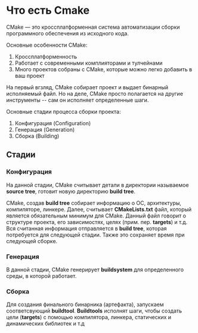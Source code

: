 # Что есть Cmake

CMake — это кроссплатформенная система автоматизации сборки программного обеспечения из исходного кода.

Основные особенности CMake: 

1. Кроссплатформенность
2. Работает с современными комплияторами и тулчейнами
3. Много проектов собраны с CMake, которые можно легко добавить в ваш проект

На первый вгзляд, CMake собирает проект и выдает бинарный исполняемый файл. Но на деле, CMake просто полагается на другие инструменты -- сам он исполняет определенные
шаги.

Основные стадии процесса сборки проекта:
1. Конфигурация (Configuration)
2. Генерация (Generation)
3. Сборка (Building)

## Стадии

### Конфигурация

На данной стадии, CMake считывает детали в директории называемое **source tree**, готовит новую директорию **build tree**.

CMake, создав **build tree** собирает информацию о ОС, архитектуры, компиляторе, линкере. Далее, считывает **CMakeLists.txt** файл, который является обязательным
минимум для CMake. Данный файл говорит о структуре проекта, его зависимостях, целях  (прим. пер. **targets**) и т.д.
Вся считанная информация отправляется в **build tree**, которая потребуется для следующей стадии. Также это сохраняет время при следующей сборке.

### Генерация

В данной стадии, CMake генерирует **buildsystem** для определенного среды, в которой работает.

### Сборка

Для создания финального бинарника (артефакта), запускаем соответсвующий **buildtool**. **Buildtools** исполнят
шаги, чтобы создать цели (**targets**) с помощью компилятора, линкера, статических и динамических библиотек и т.д










